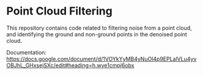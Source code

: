 # Point Cloud Filtering
This repository contains code related to filtering noise from a point cloud, and identifying the ground and non-ground points in the denoised point cloud.

Documentation: https://docs.google.com/document/d/1VOYkYyMB4yNuOl4p9EPLalVLu4yvOBJhL_GHxsejSXc/edit#heading=h.wve1cmpj6obx
